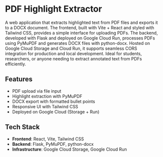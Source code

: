 # PDF Highlight Extractor

A web application that extracts highlighted text from PDF files and exports it to a DOCX document. The frontend, built with Vite + React and styled with Tailwind CSS, provides a simple interface for uploading PDFs. The backend, developed with Flask and deployed on Google Cloud Run, processes PDFs using PyMuPDF and generates DOCX files with python-docx. Hosted on Google Cloud Storage and Cloud Run, it supports seamless CORS integration for production and local development. Ideal for students, researchers, or anyone needing to extract annotated text from PDFs efficiently.

## Features
- PDF upload via file input
- Highlight extraction with PyMuPDF
- DOCX export with formatted bullet points
- Responsive UI with Tailwind CSS
- Deployed on Google Cloud (Storage + Run)

## Tech Stack
- **Frontend**: React, Vite, Tailwind CSS
- **Backend**: Flask, PyMuPDF, python-docx
- **Infrastructure**: Google Cloud Storage, Google Cloud Run
